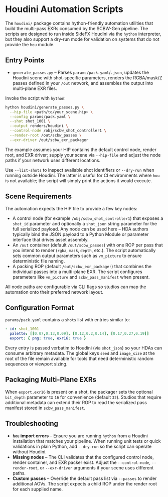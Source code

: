 # Houdini Automation Scripts

The `houdini/` package contains hython-friendly automation utilities that build the
multi-pass EXRs consumed by the SCBW-Gen pipeline. The scripts are designed to run
inside SideFX Houdini via the `hython` interpreter, but they also support a dry-run
mode for validation on systems that do not provide the `hou` module.

## Entry Points

- `generate_passes.py` – Parses `params/pack.yaml`/`.json`, updates the Houdini
  scene with shot-specific parameters, renders the RGBA/mask/Z passes defined in
  your `/out` network, and assembles the output into multi-plane EXR files.

Invoke the script with `hython`:

```bash
hython houdini/generate_passes.py \
  --hip-file <path/to/your_scene.hip> \
  --config params/pack.yaml \
  --shot shot_1001 \
  --output renders/houdini \
  --control-node /obj/scbw_shot_controller1 \
  --render-root /out/scbw_passes \
  --exr-driver /out/scbw_exr_packager
```

The example assumes your HIP contains the default control node, render root, and EXR driver; supply your scene via `--hip-file`
and adjust the node paths if your network uses different locations.

Use `--list-shots` to inspect available shot identifiers or `--dry-run` when
running outside Houdini. The latter is useful for CI environments where `hou`
is not available; the script will simply print the actions it would execute.

## Scene Requirements

The automation expects the HIP file to provide a few key nodes:

- A control node (for example `/obj/scbw_shot_controller1`) that exposes a
  `shot_id` parameter and optionally a `shot_json` string parameter for the full
  serialized payload. Any node can be used here – HDA authors typically bind the
  JSON payload to a Python Module or parameter interface that drives asset
  assembly.
- An `/out` container (default `/out/scbw_passes`) with one ROP per pass that you
  intend to render (`rgba`, `mask`, `depth`, etc.). The script automatically sets
  common output parameters such as `vm_picture` to ensure deterministic file
  naming.
- A packing ROP (default `/out/scbw_exr_packager`) that combines the individual
  passes into a multi-plane EXR. The script configures parameters like
  `vm_picture` and `scbw_pass_manifest` when present.

All node paths are configurable via CLI flags so studios can map the automation
onto their preferred network layout.

## Configuration Format

`params/pack.yaml` contains a `shots` list with entries similar to:

```yaml
- id: shot_1001
  palette: [[0.07,0.13,0.09], [0.12,0.2,0.14], [0.17,0.27,0.19]]
  export: { png: true, exr16: true }
```

Every entry is passed verbatim to Houdini (via `shot_json`) so your HDAs can
consume arbitrary metadata. The global keys `seed` and `image_size` at the root
of the file remain available for tools that need deterministic random sequences
or viewport sizing.

## Packaging Multi-Plane EXRs

When `export.exr16` is present on a shot, the packager sets the optional
`bit_depth` parameter to `16` for convenience (default `32`). Studios that
require additional metadata can extend their ROP to read the serialized pass
manifest stored in `scbw_pass_manifest`.

## Troubleshooting

- **`hou` import errors** – Ensure you are running `hython` from a Houdini
  installation that matches your pipeline. When running unit tests or quick
  validations in plain Python, add `--dry-run` so the script can operate without
  Houdini.
- **Missing nodes** – The CLI validates that the configured control node, render
  container, and EXR packer exist. Adjust the `--control-node`, `--render-root`,
  or `--exr-driver` arguments if your scene uses different paths.
- **Custom passes** – Override the default pass list via `--passes` to render
  additional AOVs. The script expects a child ROP under the render root for each
  supplied name.
